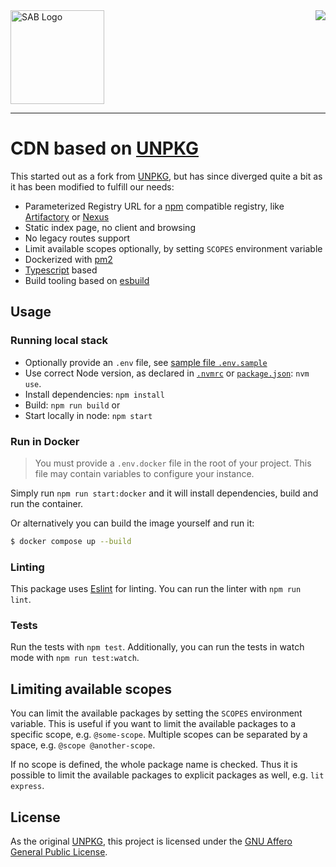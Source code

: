 <img src="https://github.com/sab-sachsen/cdn/raw/main/public/logo.svg" alt="SAB Logo" width="150px">

<img align="right" src="https://github.com/sab-sachsen/cdn/actions/workflows/workflow.yml/badge.svg">

---

# CDN based on [UNPKG](https://github.com/mjackson/unpkg)

This started out as a fork from [UNPKG](https://github.com/mjackson/unpkg),
but has since diverged quite a bit as it has been modified to fulfill our needs:

- Parameterized Registry URL for a [npm](https://www.npmjs.com/) compatible registry, like [Artifactory](https://www.jfrog.com/confluence/display/JFROG/JFrog+Artifactory) or [Nexus](https://www.sonatype.com/products/nexus-repository)
- Static index page, no client and browsing
- No legacy routes support
- Limit available scopes optionally, by setting `SCOPES` environment variable
- Dockerized with [pm2](https://pm2.keymetrics.io/)
- [Typescript](https://www.typescriptlang.org/) based
- Build tooling based on [esbuild](https://esbuild.github.io/)

## Usage

### Running local stack

- Optionally provide an `.env` file, see [sample file `.env.sample`](.env.sample)
- Use correct Node version, as declared in [`.nvmrc`](.nvmrc) or [`package.json`](package.json): `nvm use`.
- Install dependencies: `npm install`
- Build: `npm run build` or
- Start locally in node: `npm start`

### Run in Docker

> You must provide a `.env.docker` file in the root of your project. This file may contain variables to configure your instance.

Simply run `npm run start:docker` and it will install dependencies, build and run the container.

Or alternatively you can build the image yourself and run it:

```bash
$ docker compose up --build
```

### Linting

This package uses [Eslint](https://eslint.org/) for linting. You can run the linter with `npm run lint`.

### Tests

Run the tests with `npm test`. Additionally, you can run the tests in watch mode with `npm run test:watch`.

## Limiting available scopes

You can limit the available packages by setting the `SCOPES` environment variable. This is useful if you want to limit the available packages to a specific scope, e.g. `@some-scope`. Multiple scopes can be separated by a space, e.g. `@scope @another-scope`.

If no scope is defined, the whole package name is checked. Thus it is possible to limit the available packages to explicit packages as well, e.g. `lit express`.

## License

As the original [UNPKG](https://github.com/mjackson/unpkg), this project is licensed under the [GNU Affero General Public License](LICENSE).
